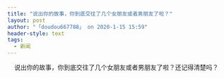 ```yaml
---
title: "说出你的故事，你到底交往了几个女朋友或者男朋友了啦？"
layout: post
author: "「doudou667788」 on 2020-1-15 15:59"
header-style: text
tags:
  - 新闻
---
```


<head></head>
<body>
  &nbsp; &nbsp; 说出你的故事，你到底交往了几个女朋友或者男朋友了啦？还记得清楚吗？
 <br>
</body>


